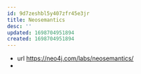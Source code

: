 ```yaml
---
id: 9d7zeshbl5y407zfr45e3jr
title: Neosemantics
desc: ''
updated: 1698704951894
created: 1698704951894
---
```


- url https://neo4j.com/labs/neosemantics/
- 